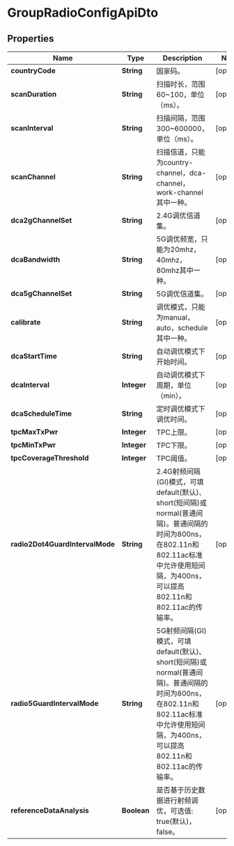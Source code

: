 
# GroupRadioConfigApiDto

## Properties
Name | Type | Description | Notes
------------ | ------------- | ------------- | -------------
**countryCode** | **String** | 国家码。 |  [optional]
**scanDuration** | **String** | 扫描时长，范围60~100，单位（ms）。 |  [optional]
**scanInterval** | **String** | 扫描间隔，范围300~600000，单位（ms）。 |  [optional]
**scanChannel** | **String** | 扫描信道，只能为country-channel，dca-channel，work-channel其中一种。 |  [optional]
**dca2gChannelSet** | **String** | 2.4G调优信道集。 |  [optional]
**dcaBandwidth** | **String** | 5G调优频宽，只能为20mhz，40mhz，80mhz其中一种。 |  [optional]
**dca5gChannelSet** | **String** | 5G调优信道集。 |  [optional]
**calibrate** | **String** | 调优模式，只能为manual，auto，schedule其中一种。 |  [optional]
**dcaStartTime** | **String** | 自动调优模式下开始时间。 |  [optional]
**dcaInterval** | **Integer** | 自动调优模式下周期，单位（min）。 |  [optional]
**dcaScheduleTime** | **String** | 定时调优模式下调优时间。 |  [optional]
**tpcMaxTxPwr** | **Integer** | TPC上限。 |  [optional]
**tpcMinTxPwr** | **Integer** | TPC下限。 |  [optional]
**tpcCoverageThreshold** | **Integer** | TPC阈值。 |  [optional]
**radio2Dot4GuardIntervalMode** | **String** | 2.4G射频间隔(GI)模式，可填default(默认)、short(短间隔)或normal(普通间隔)。普通间隔的时间为800ns，在802.11n和802.11ac标准中允许使用短间隔，为400ns，可以提高802.11n和802.11ac的传输率。 |  [optional]
**radio5GuardIntervalMode** | **String** | 5G射频间隔(GI)模式，可填default(默认)、short(短间隔)或normal(普通间隔)。普通间隔的时间为800ns，在802.11n和802.11ac标准中允许使用短间隔，为400ns，可以提高802.11n和802.11ac的传输率。 |  [optional]
**referenceDataAnalysis** | **Boolean** | 是否基于历史数据进行射频调优，可选值: true(默认)，false。 |  [optional]



